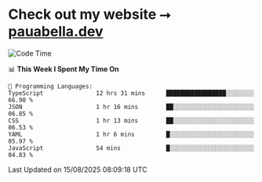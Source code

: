 # Check out my website ⭢ [pauabella.dev](https://pauabella.dev)

<!--START_SECTION:waka-->
![Code Time](http://img.shields.io/badge/Code%20Time-4%2C707%20hrs%2056%20mins-blue)

📊 **This Week I Spent My Time On** 

```text
💬 Programming Languages: 
TypeScript               12 hrs 31 mins      █████████████████░░░░░░░░   66.90 % 
JSON                     1 hr 16 mins        ██░░░░░░░░░░░░░░░░░░░░░░░   06.85 % 
CSS                      1 hr 13 mins        ██░░░░░░░░░░░░░░░░░░░░░░░   06.53 % 
YAML                     1 hr 6 mins         █░░░░░░░░░░░░░░░░░░░░░░░░   05.97 % 
JavaScript               54 mins             █░░░░░░░░░░░░░░░░░░░░░░░░   04.83 % 
```


 Last Updated on 15/08/2025 08:09:18 UTC
<!--END_SECTION:waka-->

